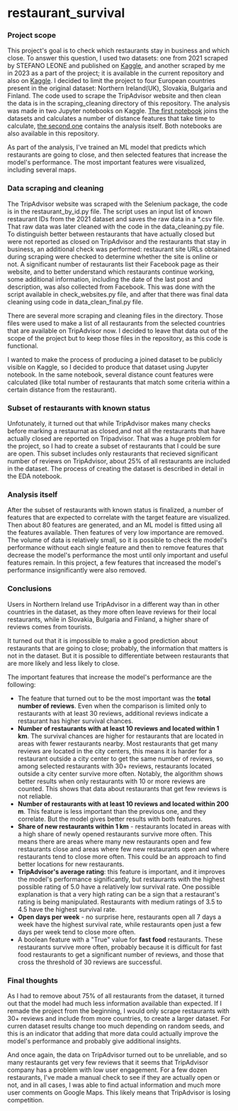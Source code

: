 # restaurant_survival
### Project scope
This project's goal is to check which restaurants stay in business and which close. To answer this question, I used two datasets: one from 2021 scraped by STEFANO LEONE and published on [Kaggle](https://www.kaggle.com/datasets/stefanoleone992/tripadvisor-european-restaurants), and another scraped by me in 2023 as a part of the project; it is available in the current repository and also on [Kaggle](https://www.kaggle.com/datasets/artemfedorov/restraunt-survival). I decided to limit the project to four European countries present in the original dataset: Northern Ireland(UK), Slovakia, Bulgaria and Finland. The code used to scrape the TripAdvisor website and then clean the data is in the scraping_cleaning directory of this repository. The analysis was made in two Jupyter notebooks on Kaggle. [The first notebook](https://www.kaggle.com/code/artemfedorov/resrt-survival-join) joins the datasets and calculates a number of distance features that take time to calculate, [the second one](https://www.kaggle.com/code/artemfedorov/restaurant-survival-eda) contains the analysis itself. Both notebooks are also available in this repository.

As part of the analysis, I've trained an ML model that predicts which restaurants are going to close, and then selected features that increase the model's performance. The most important features were visualized, including several maps.

### Data scraping and cleaning
The TripAdvisor website was scraped with the Selenium package, the code is in the restaurant_by_id.py file. The script uses an input list of known restaurant IDs from the 2021 dataset and saves the raw data in a *.csv file. That raw data was later cleaned with the code in the data_cleaning.py file. To distinguish better between restaurants that have actually closed but were not reported as closed on TripAdvisor and the restaurants that stay in business, an additional check was performed: restaurant site URLs obtained during scraping were checked to determine whether the site is online or not. A significant number of restaurants list their Facebook page as their website, and to better understand which restaurants continue working, some additional information, including the date of the last post and description, was also collected from Facebook. This was done with the script available in check_websites.py file, and after that there was final data cleaning using code in data_clean_final.py file.

There are several more scraping and cleaning files in the directory. Those files were used to make a list of all restaurants from the selected countries that are available on TripAdvisor now. I decided to leave that data out of the scope of the project but to keep those files in the repository, as this code is functional.

I wanted to make the process of producing a joined dataset to be publicly visible on Kaggle, so I decided to produce that dataset using Jupyter notebook. In the same notebook, several distance count features were calculated (like total number of restaurants that match some criteria within a certain distance from the restaurant).

### Subset of restaurants with known status
Unfotunately, it turned out that while TripAdvisor makes many checks before marking a restaurnat as closed,and not all the restaurants that have actually closed are reported on Tripadvisor. That was a huge problem for the project, so I had to create a subset of restaurants that I could be sure are open. This subset includes only restaurants that recieved significant number of reviews on TripAdvisor, about 25% of all restaurants are included in the dataset. The process of creating the dataset is described in detail in the EDA notebook. 

### Analysis itself
After the subset of restaurants with known status is finalized, a number of features that are expected to correlate with the target feature are visualized. Then about 80 features are generated, and an ML model is fitted using all the features available. Then features of very low importance are removed. The volume of data is relatively small, so it is possible to check the model's performance without each single feature and then to remove features that decrease the model's performance the most until only important and useful features remain. In this project, a few features that increased the model's performance insignificantly were also removed. 

### Conclusions
Users in Northern Ireland use TripAdvisor in a different way than in other countries in the dataset, as they more often leave reviews for their local restaurants, while in Slovakia, Bulgaria and Finland, a higher share of reviews comes from tourists.

It turned out that it is impossible to make a good prediction about restaurants that are going to close; probably, the information that matters is not in the dataset. But it is possible to differentiate between restaurants that are more likely and less likely to close.

The important features that increase the model's performance are the following:
* The feature that turned out to be the most important was the **total number of reviews**. Even when the comparison is limited only to restaurants with at least 30 reviews, additional reviews indicate a restaurant has higher survival chances.
* **Number of restaurants with at least 10 reviews and located within 1 km**. The survival chances are higher for restaurants that are located in areas with fewer restaurants nearby. Most restaurants that get many reviews are located in the city centers, this means it is harder for a restaurant outside a city center to get the same number of reviews, so among selected restaurants with 30+ reviews, restaurants located outside a city center survive more often. Notably, the algorithm shows better results when only restaurants with 10 or more reviews are counted. This shows that data about restaurants that get few reviews is not reliable.
* **Number of restaurants with at least 10 reviews and located within 200 m**. This feature is less important than the previous one, and they correlate. But the model gives better results with both features.
* **Share of new restaurants within 1 km** - restaurants located in areas with a high share of newly opened restaurants survive more often. This means there are areas where many new restaurants open and few restaurants close and areas where few new restaurants open and where restaurants tend to close more often. This could be an approach to find better locations for new restaurants.
* **TripAdvisor's average rating**: this feature is important, and it improves the model's performance significantly, but restaurants with the highest possible rating of 5.0 have a relatively low survival rate. One possible explanation is that a very high rating can be a sign that a restaurant's rating is being manipulated. Restaurants with medium ratings of 3.5 to 4.5 have the highest survival rate.
* **Open days per week** - no surprise here, restaurants open all 7 days a week have the highest survival rate, while restaurants open just a few days per week tend to close more often.
* A boolean feature with a "True" value for **fast food** restaurants. These restaurants survive more often, probably because it is difficult for fast food restaurants to get a significant number of reviews, and those that cross the threshold of 30 reviews are successful.

### Final thoughts
As I had to remove about 75% of all restaurants from the dataset, it turned out that the model had much less information available than expected. If I remade the project from the beginning, I would only scrape restaurants with 30+ reviews and include from more countries, to create a larger dataset. For curren dataset results change too much depending on random seeds, and this is an indicator that adding that more data could actually improve the model's performance and probably give additional insights.

And once again, the data on TripAdvisor turned out to be unreliable, and so many restaurants get very few reviews that it seems that TripAdvisor company has a problem with low user engagement. For a few dozen restaurants, I've made a manual check to see if they are actually open or not, and in all cases, I was able to find actual information and much more user comments on Google Maps. This likely means that TripAdvisor is losing competition. 
